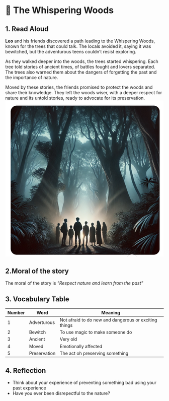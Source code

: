 # 🌳 The Whispering Woods
## 1. Read Aloud
**Leo** and his friends discovered a path leading to the Whispering Woods, known for the trees that could talk. The locals avoided it, saying it was bewitched, but the adventurous teens couldn’t resist exploring.

As they walked deeper into the woods, the trees started whispering. Each tree told stories of ancient times, of battles fought and lovers separated. The trees also warned them about the dangers of forgetting the past and the importance of nature.

Moved by these stories, the friends promised to protect the woods and share their knowledge. They left the woods wiser, with a deeper respect for nature and its untold stories, ready to advocate for its preservation.
![This is an image](https://github.com/MK316/Digital-Literacy-Class/blob/main/materials/story02.png?raw=true)

## 2.Moral of the story
The moral of the story is *"Respect nature and learn from the past"*

## 3. Vocabulary Table
| Number| Word | Meaning |
|-------|----------|----------|
| 1     | Adverturous   | Not afraid to do new and dangerous or exciting things   |
| 2     | Bewitch     | To use magic to make someone do    |
| 3     | Ancient   | Very old  |
| 4     | Moved    | Emotionally affected    |
| 5     | Preservation     | The act oh preserving something     |

## 4. Reflection
- Think about your experience of preventing something bad using your past experience
- Have you ever been disrepectful to the nature?
